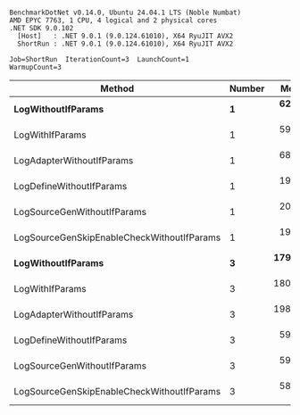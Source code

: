 ```

BenchmarkDotNet v0.14.0, Ubuntu 24.04.1 LTS (Noble Numbat)
AMD EPYC 7763, 1 CPU, 4 logical and 2 physical cores
.NET SDK 9.0.102
  [Host]   : .NET 9.0.1 (9.0.124.61010), X64 RyuJIT AVX2
  ShortRun : .NET 9.0.1 (9.0.124.61010), X64 RyuJIT AVX2

Job=ShortRun  IterationCount=3  LaunchCount=1  
WarmupCount=3  

```
| Method                                     | Number | Mean      | Error     | StdDev   | Min       | Max       | Gen0   | Allocated |
|------------------------------------------- |------- |----------:|----------:|---------:|----------:|----------:|-------:|----------:|
| **LogWithoutIfParams**                         | **1**      |  **62.10 ns** | **10.217 ns** | **0.560 ns** |  **61.57 ns** |  **62.68 ns** | **0.0052** |      **88 B** |
| LogWithIfParams                            | 1      |  59.63 ns |  1.243 ns | 0.068 ns |  59.55 ns |  59.68 ns | 0.0052 |      88 B |
| LogAdapterWithoutIfParams                  | 1      |  68.20 ns | 28.201 ns | 1.546 ns |  66.43 ns |  69.30 ns | 0.0052 |      88 B |
| LogDefineWithoutIfParams                   | 1      |  19.97 ns |  0.350 ns | 0.019 ns |  19.96 ns |  19.99 ns |      - |         - |
| LogSourceGenWithoutIfParams                | 1      |  20.17 ns |  1.028 ns | 0.056 ns |  20.10 ns |  20.21 ns |      - |         - |
| LogSourceGenSkipEnableCheckWithoutIfParams | 1      |  19.26 ns |  0.061 ns | 0.003 ns |  19.26 ns |  19.27 ns |      - |         - |
| **LogWithoutIfParams**                         | **3**      | **179.84 ns** |  **8.625 ns** | **0.473 ns** | **179.30 ns** | **180.18 ns** | **0.0157** |     **264 B** |
| LogWithIfParams                            | 3      | 180.56 ns | 15.912 ns | 0.872 ns | 179.60 ns | 181.30 ns | 0.0157 |     264 B |
| LogAdapterWithoutIfParams                  | 3      | 198.30 ns | 17.053 ns | 0.935 ns | 197.35 ns | 199.22 ns | 0.0157 |     264 B |
| LogDefineWithoutIfParams                   | 3      |  59.07 ns |  2.656 ns | 0.146 ns |  58.93 ns |  59.22 ns |      - |         - |
| LogSourceGenWithoutIfParams                | 3      |  59.17 ns |  0.377 ns | 0.021 ns |  59.15 ns |  59.18 ns |      - |         - |
| LogSourceGenSkipEnableCheckWithoutIfParams | 3      |  58.09 ns |  1.568 ns | 0.086 ns |  58.01 ns |  58.18 ns |      - |         - |

